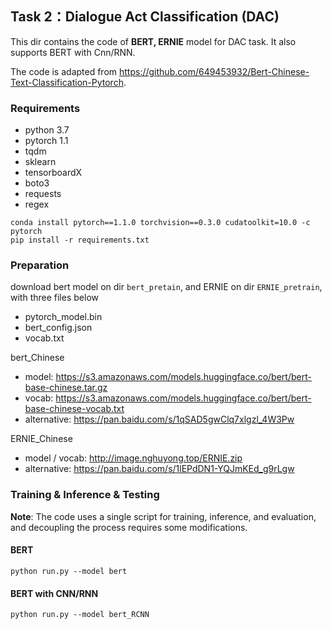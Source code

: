 ## Task 2：Dialogue Act Classification (DAC)

This dir contains the code of **BERT, ERNIE** model for DAC task. It also supports BERT with Cnn/RNN. 

The code is adapted from https://github.com/649453932/Bert-Chinese-Text-Classification-Pytorch.

### Requirements

- python 3.7  
- pytorch 1.1  
- tqdm  
- sklearn  
- tensorboardX
- boto3
- requests
- regex

```shell
conda install pytorch==1.1.0 torchvision==0.3.0 cudatoolkit=10.0 -c pytorch
pip install -r requirements.txt
```

### Preparation

download bert model on dir `bert_pretain`, and ERNIE on dir `ERNIE_pretrain`, with three files below

- pytorch_model.bin  
- bert_config.json  
- vocab.txt  

bert_Chinese

- model: https://s3.amazonaws.com/models.huggingface.co/bert/bert-base-chinese.tar.gz
- vocab: https://s3.amazonaws.com/models.huggingface.co/bert/bert-base-chinese-vocab.txt  
- alternative: https://pan.baidu.com/s/1qSAD5gwClq7xlgzl_4W3Pw

ERNIE_Chinese

- model / vocab: http://image.nghuyong.top/ERNIE.zip  
- alternative: https://pan.baidu.com/s/1lEPdDN1-YQJmKEd_g9rLgw

### Training & Inference & Testing

**Note**: The code uses a single script for training, inference, and evaluation, and decoupling the process requires some modifications.

#### BERT

```shell
python run.py --model bert
```

#### BERT with CNN/RNN

```shell
python run.py --model bert_RCNN
```
